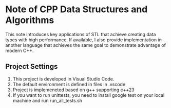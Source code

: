 # Note of CPP Data Structures and Algorithms

This note introduces key applications of STL that achieve creating data types with high performance. If available, I also provide implementation in another language that achieves the same goal to demonstrate advantage of modern C++.

## Project Settings
1. This project is developed in Visual Studio Code.
2. The default environment is defined in files in .vscode
3. Project is implemeneted based on g++ supporting c++23
4. If you want to run unittests, you need to install google test on your local machine and run run_all_tests.sh
